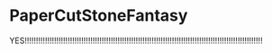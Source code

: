 # PaperCutStoneFantasy
YES!!!!!!!!!!!!!!!!!!!!!!!!!!!!!!!!!!!!!!!!!!!!!!!!!!!!!!!!!!!!!!!!!!!!!!!!!!!!!!!!!!!!!!!!!!!!!!!!!!!!!!!!!
